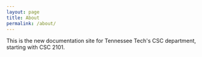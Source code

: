 ```yaml
---
layout: page
title: About
permalink: /about/
---
```


This is the new documentation site for Tennessee Tech's CSC department, starting with CSC 2101.

